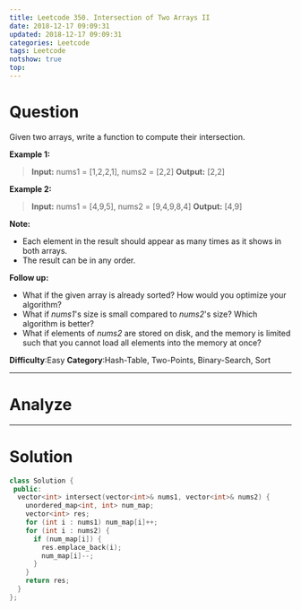 ```yaml
---
title: Leetcode 350. Intersection of Two Arrays II
date: 2018-12-17 09:09:31
updated: 2018-12-17 09:09:31
categories: Leetcode
tags: Leetcode
notshow: true
top:
---
```


# Question

Given two arrays, write a function to compute their intersection.

**Example 1:**

> **Input:** nums1 = [1,2,2,1], nums2 = [2,2]
> **Output:** [2,2]

**Example 2:**

> **Input:** nums1 = [4,9,5], nums2 = [9,4,9,8,4]
> **Output:** [4,9]

**Note:**

- Each element in the result should appear as many times as it shows in both arrays.
- The result can be in any order.

**Follow up:**

- What if the given array is already sorted? How would you optimize your algorithm?
- What if  _nums1_'s size is small compared to  _nums2_'s size? Which algorithm is better?
- What if elements of  _nums2_  are stored on disk, and the memory is limited such that you cannot load all elements into the memory at once?

**Difficulty**:Easy
**Category**:Hash-Table, Two-Points, Binary-Search, Sort

<!-- more -->

------------

# Analyze

------------

# Solution

```cpp
class Solution {
 public:
  vector<int> intersect(vector<int>& nums1, vector<int>& nums2) {
    unordered_map<int, int> num_map;
    vector<int> res;
    for (int i : nums1) num_map[i]++;
    for (int i : nums2) {
      if (num_map[i]) {
        res.emplace_back(i);
        num_map[i]--;
      }
    }
    return res;
  }
};

```